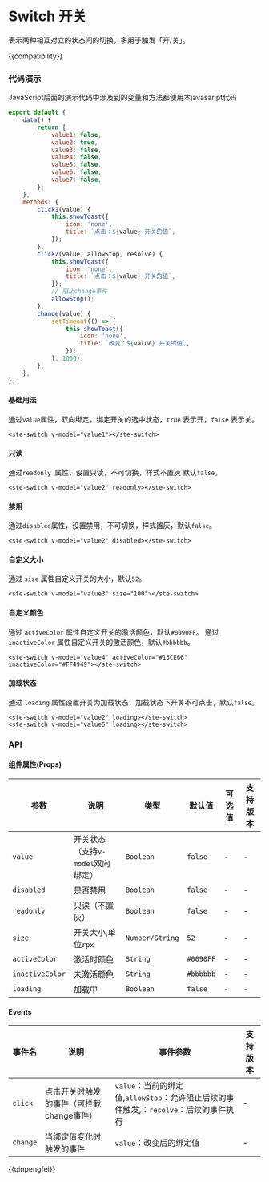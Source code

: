 # Switch 开关

表示两种相互对立的状态间的切换，多用于触发「开/关」。

{{compatibility}}

### 代码演示
JavaScript后面的演示代码中涉及到的变量和方法都使用本javasaript代码
```javascript
export default {
	data() {
		return {
			value1: false,
			value2: true,
			value3: false,
			value4: false,
			value5: false,
			value6: false,
			value7: false,
		};
	},
	methods: {
		click1(value) {
			this.showToast({
				icon: 'none',
				title: `点击：${value} 开关的值`,
			});
		},
		click2(value, allowStop, resolve) {
			this.showToast({
				icon: 'none',
				title: `点击：${value} 开关的值`,
			});
			// 阻止change事件
			allowStop();
		},
		change(value) {
			setTimeout(() => {
				this.showToast({
					icon: 'none',
					title: `改变：${value} 开关的值`,
				});
			}, 1000);
		},
	},
};
```

#### 基础用法
通过`value`属性，双向绑定，绑定开关的选中状态，`true` 表示开，`false` 表示关。
```
<ste-switch v-model="value1"></ste-switch>
```

#### 只读  
通过`readonly `属性，设置只读，不可切换，样式不置灰 默认`false`。 
```
<ste-switch v-model="value2" readonly></ste-switch>
```

#### 禁用  
通过`disabled`属性，设置禁用，不可切换，样式置灰，默认`false`。 
```
<ste-switch v-model="value2" disabled></ste-switch>
```

#### 自定义大小  
通过 `size` 属性自定义开关的大小，默认`52`。 
```
<ste-switch v-model="value3" size="100"></ste-switch>
```

#### 自定义颜色  
通过 `activeColor` 属性自定义开关的激活颜色，默认`#0090FF`。 
通过 `inactiveColor` 属性自定义开关的激活颜色，默认`#bbbbbb`。 
```
<ste-switch v-model="value4" activeColor="#13CE66" inactiveColor="#FF4949"></ste-switch>
```

#### 加载状态  
通过 `loading` 属性设置开关为加载状态，加载状态下开关不可点击，默认`false`。
```
<ste-switch v-model="value2" loading></ste-switch>
<ste-switch v-model="value5" loading></ste-switch>
```

### API
#### 组件属性(Props)

| 参数				| 说明								| 类型				| 默认值		| 可选值	| 支持版本	|
| ---				| ---								| ---				| ---		| ---	| ---		|
| `value`			| 开关状态（支持`v-model`双向绑定）	| `Boolean`			| `false`	| -		| -			|
| `disabled`		| 是否禁用							| `Boolean`			| `false`	| -		| -			|
| `readonly`		| 只读（不置灰）						| `Boolean`			| `false`	| -		| -			|
| `size`			| 开关大小,单位`rpx`					| `Number/String`	| `52`		| -		| -			|
| `activeColor`		| 激活时颜色							| `String`			| `#0090FF`	| -		| -			|
| `inactiveColor`	| 未激活颜色							| `String`			| `#bbbbbb`	| -		| -			|
| `loading`			| 加载中								| `Boolean`			| `false`	| -		| -			|


#### Events
|事件名		|说明									|事件参数																			|支持版本	|
|---		|---									|---																				|---		|
| `click`	|点击开关时触发的事件（可拦截change事件）	|`value`：当前的绑定值,`allowStop`：允许阻止后续的事件触发,：`resolve`：后续的事件执行	| -			|
| `change`	|当绑定值变化时触发的事件					|`value`：改变后的绑定值																| -			|


{{qinpengfei}}